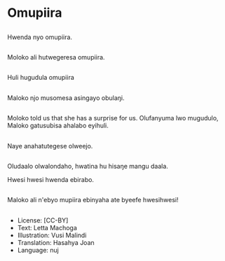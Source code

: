 # Omupiira

##
Hwenda nyo omupiira.

##
Moloko ali hutwegeresa omupiira.

##
Huli hugudula omupiira

##
Maloko njo musomesa asingayo obulaŋi.

##
Moloko told us that she has a surprise for us. Olufanyuma lwo mugudulo, Maloko gatusubisa ahalabo eyihuli.

##
Naye anahatutegese olweejo.

##
Oludaalo olwalondaho, hwatina hu hisaŋe mangu daala.

Hwesi hwesi hwenda ebirabo.

##
Maloko ali n'ebyo mupiira ebinyaha ate byeefe hwesihwesi!

##
* License: [CC-BY]
* Text: Letta Machoga
* Illustration: Vusi Malindi
* Translation: Hasahya Joan
* Language: nuj
